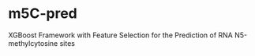 # m5C-pred
XGBoost Framework with Feature Selection for the Prediction of RNA N5-methylcytosine sites
